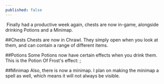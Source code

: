 ```yaml
---
published: false
---
```


![]()
Finally had a productive week again, chests are now in-game, alongside drinking Potions and a Minimap.

<!--excerpt-->

##Chests
Chests are now in Chrawl. They simply open when you look at them, and can contain a range of different items.
![]()

##Potions
Some Potions now have certain effects when you drink them. This is the Potion Of Frost's effect:
![]();

##Minimap
Also, there is now a minimap. I plan on making the minimap a spell as well, which means it will not always be visible.
![]()